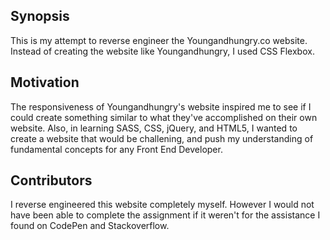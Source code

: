 ## Synopsis
This is my attempt to reverse engineer the Youngandhungry.co website. Instead of creating the website like Youngandhungry, I used CSS Flexbox.

## Motivation
The responsiveness of Youngandhungry's website inspired me to see if I could create something similar to what they've accomplished on their own website.
Also, in learning SASS, CSS, jQuery, and HTML5, I wanted to create a website that would be challening, and push my understanding of fundamental concepts for any Front End Developer.

## Contributors
I reverse engineered this website completely myself. However I would not have been able to complete the assignment if it weren't for the assistance I found on CodePen and Stackoverflow.
